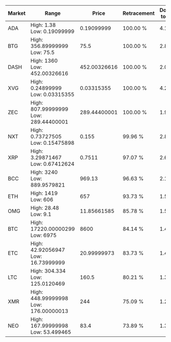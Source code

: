 | Market | Range | Price| Retracement | Doubles to 50% |
| --- | --- | --- | --- | --- |
| ADA | High: 1.38<br />Low: 0.19099999 | 0.19099999 | 100.00 % | 4.11 |
| BTG | High: 356.89999999<br />Low: 75.5 | 75.5 | 100.00 % | 2.86 |
| DASH | High: 1360<br />Low: 452.00326616 | 452.00326616 | 100.00 % | 2.00 |
| XVG | High: 0.24899999<br />Low: 0.03315355 | 0.03315355 | 100.00 % | 4.26 |
| ZEC | High: 807.99999999<br />Low: 289.44400001 | 289.44400001 | 100.00 % | 1.90 |
| NXT | High: 0.73727505<br />Low: 0.15475898 | 0.155 | 99.96 % | 2.88 |
| XRP | High: 3.29871467<br />Low: 0.67412624 | 0.7511 | 97.07 % | 2.64 |
| BCC | High: 3240<br />Low: 889.9579821 | 969.13 | 96.63 % | 2.13 |
| ETH | High: 1419<br />Low: 606 | 657 | 93.73 % | 1.54 |
| OMG | High: 28.48<br />Low: 9.1 | 11.85661585 | 85.78 % | 1.58 |
| BTC | High: 17220.00000299<br />Low: 6975 | 8600 | 84.14 % | 1.41 |
| ETC | High: 42.92056947<br />Low: 16.73999999 | 20.99999973 | 83.73 % | 1.42 |
| LTC | High: 304.334<br />Low: 125.0120469 | 160.5 | 80.21 % | 1.34 |
| XMR | High: 448.99999998<br />Low: 176.00000013 | 244 | 75.09 % | 1.28 |
| NEO | High: 167.99999998<br />Low: 53.499465 | 83.4 | 73.89 % | 1.33 |
